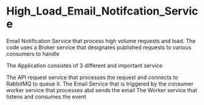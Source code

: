# High_Load_Email_Notifcation_Service
Email Notification Service that process high volume requests and load. The code uses a Broker service that designates published requests to various consumers to handle

The Application consistes of 3 different and important service

The API request service that processes the request and connects to RabbitMQ to queue it.
The Email Service that is triggered by the consumer worker service that processes abd sends the email
The Worker service that listens and consumes the event
